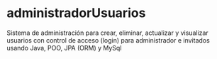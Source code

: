 # administradorUsuarios
Sistema de administración para crear, eliminar, actualizar y visualizar usuarios con control de acceso (login) para administrador e invitados usando Java, POO, JPA (ORM) y MySql
